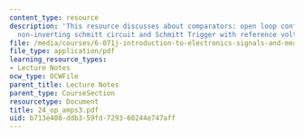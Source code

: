 ```yaml
---
content_type: resource
description: 'This resource discusses about comparators: open loop configuration,
  non-inverting schmitt circuit and Schmitt Trigger with reference voltage.'
file: /media/courses/6-071j-introduction-to-electronics-signals-and-measurement-spring-2006/b713e408ddb359fd729360244e747aff_24_op_amps3.pdf
file_type: application/pdf
learning_resource_types:
- Lecture Notes
ocw_type: OCWFile
parent_title: Lecture Notes
parent_type: CourseSection
resourcetype: Document
title: 24_op_amps3.pdf
uid: b713e408-ddb3-59fd-7293-60244e747aff
---
```

